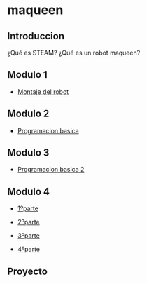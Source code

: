 # maqueen

## Introduccion

¿Qué es STEAM? ¿Qué es un robot maqueen? 

## Modulo 1

- [Montaje del robot](modulo1/modulo1.md)

## Modulo 2

- [Programacion basica ](modulo2/modulo2.md)

## Modulo 3

- [Programacion basica 2](modulo3/modulo3.md)

## Modulo 4

- [1ºparte](modulo4/video4)

- [2ºparte](modulo4/video5/sonido.md)

- [3ºparte](modulo4/video6/esquiva.md)

- [4ºparte]()

## Proyecto
